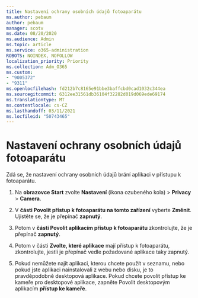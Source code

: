 ```yaml
---
title: Nastavení ochrany osobních údajů fotoaparátu
ms.author: pebaum
author: pebaum
manager: scotv
ms.date: 08/20/2020
ms.audience: Admin
ms.topic: article
ms.service: o365-administration
ROBOTS: NOINDEX, NOFOLLOW
localization_priority: Priority
ms.collection: Adm_O365
ms.custom:
- "9005372"
- "9311"
ms.openlocfilehash: fd212b7c8165e91bbe3baffcbd0cad1032c344ea
ms.sourcegitcommit: 6312ee31561db36104f32282d019d069ede69174
ms.translationtype: MT
ms.contentlocale: cs-CZ
ms.lasthandoff: 03/11/2021
ms.locfileid: "50743465"
---
```

# <a name="camera-privacy-settings"></a>Nastavení ochrany osobních údajů fotoaparátu

Zdá se, že nastavení ochrany osobních údajů brání aplikaci v přístupu k fotoaparátu.

1.  Na **obrazovce Start** zvolte **Nastavení** (ikona ozubeného kola) > **Privacy**  >  **Camera**.

2.  V **části Povolit přístup k fotoaparátu na tomto zařízení** vyberte **Změnit**. Ujistěte se, že je přepínač **zapnutý**.

3.  Potom v **části Povolit aplikacím přístup k fotoaparátu** zkontrolujte, že je přepínač **zapnutý**.

4.  Potom v části **Zvolte, které aplikace** mají přístup k fotoaparátu, zkontrolujte, jestli je přepínač vedle požadované aplikace taky zapnutý. 

5.  Pokud nemůžete najít aplikaci, kterou chcete použít v seznamu, nebo pokud jste aplikaci nainstalovali z webu nebo disku, je to pravděpodobně desktopová aplikace. Pokud chcete povolit přístup ke kameře pro desktopové aplikace, zapněte Povolit desktopovým aplikacím **přístup ke kameře**.